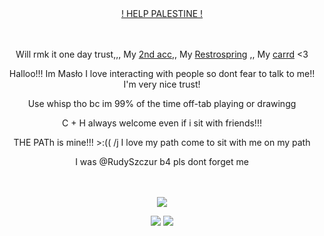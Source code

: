 
<div align="center">

ㅤㅤㅤㅤ<p>  [! HELP PALESTINE !](https://arab.org/click-to-help/palestine/) <p/>
</div>


<div align="center">

ㅤㅤㅤㅤ<p> Will rmk it one day trust,,, My [2nd acc](https://github.com/MasloWybuchowe),, My [Restrospring](https://retrospring.net/@rudeszczury) ,, My [ carrd](https://rudeszczury.carrd.co) <3 <p/>
<p> Halloo!!! Im Masło I love interacting with people so dont fear to talk to me!! I'm very nice trust!</p>
<p>Use whisp tho bc im 99% of the time off-tab playing or drawingg</p>
<p>C + H always welcome even if i sit with friends!!!</p>
<p>THE PATh is mine!!! >:(( /j I love my path come to sit with me on my path</p>
<p> I was @RudySzczur b4 pls dont forget me</p>

ㅤㅤㅤㅤ<p>  ![](https://komarev.com/ghpvc/?username=RudySzczur&label=views&color=cc8706) <p/>

<img src="https://media.discordapp.net/attachments/872217789589504031/1255597915892748478/image.png?ex=667db62f&is=667c64af&hm=22bb9aa379695fa19d4eaf3fa8233ef752d227eaafbb0a1cca9f97fd4a4cec9f&=&format=webp&quality=lossless&width=761&height=546">
<img src="https://media.discordapp.net/attachments/1218709894547640390/1256034052016963594/image.png?ex=667f4c5d&is=667dfadd&hm=674bf75f6a04c4502ccf924b959fbb688ae341025507eeea8570353d5a6268c9&=&format=webp&quality=lossless&width=510&height=338">

</div>
